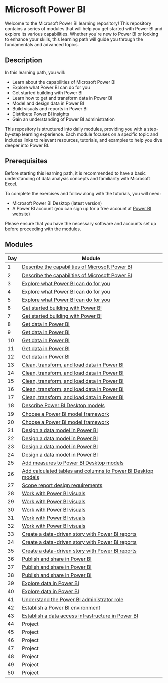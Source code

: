 # Microsoft Power BI

Welcome to the Microsoft Power BI learning repository! This repository contains a series of modules that will help you get started with Power BI and explore its various capabilities. Whether you're new to Power BI or looking to enhance your skills, this learning path will guide you through the fundamentals and advanced topics.

## Description

In this learning path, you will:

- Learn about the capabilities of Microsoft Power BI
- Explore what Power BI can do for you
- Get started building with Power BI
- Learn how to get and transform data in Power BI
- Model and design data in Power BI
- Build visuals and reports in Power BI
- Distribute Power BI insights
- Gain an understanding of Power BI administration

This repository is structured into daily modules, providing you with a step-by-step learning experience. Each module focuses on a specific topic and includes links to relevant resources, tutorials, and examples to help you dive deeper into Power BI.

## Prerequisites

Before starting this learning path, it is recommended to have a basic understanding of data analysis concepts and familiarity with Microsoft Excel.

To complete the exercises and follow along with the tutorials, you will need:

- Microsoft Power BI Desktop (latest version)
- A Power BI account (you can sign up for a free account at [Power BI website](https://powerbi.microsoft.com/))

Please ensure that you have the necessary software and accounts set up before proceeding with the modules.

## Modules

| Day | Module                                          |
|-----|-------------------------------------------------|
| 1   | [Describe the capabilities of Microsoft Power BI](https://learn.microsoft.com/en-us/training/modules/introduction-power-bi/?ns-enrollment-type=learningpath&ns-enrollment-id=learn.wwl.get-started-power-bi) |
| 2   | [Describe the capabilities of Microsoft Power BI](https://learn.microsoft.com/en-us/training/modules/introduction-power-bi/?ns-enrollment-type=learningpath&ns-enrollment-id=learn.wwl.get-started-power-bi) |
| 3   | [Explore what Power BI can do for you](https://learn.microsoft.com/en-us/training/modules/explore-power-bi-service/?ns-enrollment-type=learningpath&ns-enrollment-id=learn.wwl.get-started-power-bi) |
| 4   | [Explore what Power BI can do for you](https://learn.microsoft.com/en-us/training/modules/explore-power-bi-service/?ns-enrollment-type=learningpath&ns-enrollment-id=learn.wwl.get-started-power-bi) |
| 5   | [Explore what Power BI can do for you](https://learn.microsoft.com/en-us/training/modules/explore-power-bi-service/?ns-enrollment-type=learningpath&ns-enrollment-id=learn.wwl.get-started-power-bi) |
| 6   | [Get started building with Power BI](https://learn.microsoft.com/en-us/training/modules/get-started-with-power-bi/?ns-enrollment-type=learningpath&ns-enrollment-id=learn.wwl.get-started-power-bi) |
| 7   | [Get started building with Power BI](https://learn.microsoft.com/en-us/training/modules/get-started-with-power-bi/?ns-enrollment-type=learningpath&ns-enrollment-id=learn.wwl.get-started-power-bi) |
| 8   | [Get data in Power BI](https://learn.microsoft.com/en-us/training/modules/get-data/?ns-enrollment-type=learningpath&ns-enrollment-id=learn.wwl.get-transform-data-power-bi) |
| 9   | [Get data in Power BI](https://learn.microsoft.com/en-us/training/modules/get-data/?ns-enrollment-type=learningpath&ns-enrollment-id=learn.wwl.get-transform-data-power-bi) |
| 10  | [Get data in Power BI](https://learn.microsoft.com/en-us/training/modules/get-data/?ns-enrollment-type=learningpath&ns-enrollment-id=learn.wwl.get-transform-data-power-bi) |
| 11  | [Get data in Power BI](https://learn.microsoft.com/en-us/training/modules/get-data/?ns-enrollment-type=learningpath&ns-enrollment-id=learn.wwl.get-transform-data-power-bi) |
| 12  | [Get data in Power BI](https://learn.microsoft.com/en-us/training/modules/get-data/?ns-enrollment-type=learningpath&ns-enrollment-id=learn.wwl.get-transform-data-power-bi) |
| 13  | [Clean, transform, and load data in Power BI](https://learn.microsoft.com/en-us/training/modules/clean-data-power-bi/?ns-enrollment-type=learningpath&ns-enrollment-id=learn.wwl.get-transform-data-power-bi) |
| 14  | [Clean, transform, and load data in Power BI](https://learn.microsoft.com/en-us/training/modules/clean-data-power-bi/?ns-enrollment-type=learningpath&ns-enrollment-id=learn.wwl.get-transform-data-power-bi) |
| 15  | [Clean, transform, and load data in Power BI](https://learn.microsoft.com/en-us/training/modules/clean-data-power-bi/?ns-enrollment-type=learningpath&ns-enrollment-id=learn.wwl.get-transform-data-power-bi) |
| 16  | [Clean, transform, and load data in Power BI](https://learn.microsoft.com/en-us/training/modules/clean-data-power-bi/?ns-enrollment-type=learningpath&ns-enrollment-id=learn.wwl.get-transform-data-power-bi) |
| 17  | [Clean, transform, and load data in Power BI](https://learn.microsoft.com/en-us/training/modules/clean-data-power-bi/?ns-enrollment-type=learningpath&ns-enrollment-id=learn.wwl.get-transform-data-power-bi) |
| 18  | [Describe Power BI Desktop models](https://learn.microsoft.com/en-us/training/modules/dax-power-bi-models/?ns-enrollment-type=learningpath&ns-enrollment-id=learn.wwl.model-data-power-bi) |
| 19  | [Choose a Power BI model framework](https://learn.microsoft.com/en-us/training/modules/choose-power-bi-model-framework/?ns-enrollment-type=learningpath&ns-enrollment-id=learn.wwl.model-data-power-bi) |
| 20  | [Choose a Power BI model framework](https://learn.microsoft.com/en-us/training/modules/choose-power-bi-model-framework/?ns-enrollment-type=learningpath&ns-enrollment-id=learn.wwl.model-data-power-bi) |
| 21  | [Design a data model in Power BI](https://learn.microsoft.com/en-us/training/modules/design-model-power-bi/?ns-enrollment-type=learningpath&ns-enrollment-id=learn.wwl.model-data-power-bi) |
| 22  | [Design a data model in Power BI](https://learn.microsoft.com/en-us/training/modules/design-model-power-bi/?ns-enrollment-type=learningpath&ns-enrollment-id=learn.wwl.model-data-power-bi) |
| 23  | [Design a data model in Power BI](https://learn.microsoft.com/en-us/training/modules/design-model-power-bi/?ns-enrollment-type=learningpath&ns-enrollment-id=learn.wwl.model-data-power-bi) |
| 24  | [Design a data model in Power BI](https://learn.microsoft.com/en-us/training/modules/design-model-power-bi/?ns-enrollment-type=learningpath&ns-enrollment-id=learn.wwl.model-data-power-bi) |
| 25  | [Add measures to Power BI Desktop models](https://learn.microsoft.com/en-us/training/modules/dax-power-bi-add-measures/?ns-enrollment-type=learningpath&ns-enrollment-id=learn.wwl.model-data-power-bi) |
| 26  | [Add calculated tables and columns to Power BI Desktop models](https://learn.microsoft.com/en-us/training/modules/dax-power-bi-add-calculated-tables/?ns-enrollment-type=learningpath&ns-enrollment-id=learn.wwl.model-data-power-bi) |
| 27  | [Scope report design requirements](https://learn.microsoft.com/en-us/training/modules/power-bi-effective-requirements/?ns-enrollment-type=learningpath&ns-enrollment-id=learn.wwl.build-power-bi-visuals-reports) |
| 28  | [Work with Power BI visuals](https://learn.microsoft.com/en-us/training/modules/visuals-power-bi/?ns-enrollment-type=learningpath&ns-enrollment-id=learn.wwl.build-power-bi-visuals-reports) |
| 29  | [Work with Power BI visuals](https://learn.microsoft.com/en-us/training/modules/visuals-power-bi/?ns-enrollment-type=learningpath&ns-enrollment-id=learn.wwl.build-power-bi-visuals-reports) |
| 30  | [Work with Power BI visuals](https://learn.microsoft.com/en-us/training/modules/visuals-power-bi/?ns-enrollment-type=learningpath&ns-enrollment-id=learn.wwl.build-power-bi-visuals-reports) |
| 31  | [Work with Power BI visuals](https://learn.microsoft.com/en-us/training/modules/visuals-power-bi/?ns-enrollment-type=learningpath&ns-enrollment-id=learn.wwl.build-power-bi-visuals-reports) |
| 32  | [Work with Power BI visuals](https://learn.microsoft.com/en-us/training/modules/visuals-power-bi/?ns-enrollment-type=learningpath&ns-enrollment-id=learn.wwl.build-power-bi-visuals-reports) |
| 33  | [Create a data-driven story with Power BI reports](https://learn.microsoft.com/en-us/training/modules/data-driven-story-power-bi/?ns-enrollment-type=learningpath&ns-enrollment-id=learn.wwl.build-power-bi-visuals-reports) |
| 34  | [Create a data-driven story with Power BI reports](https://learn.microsoft.com/en-us/training/modules/data-driven-story-power-bi/?ns-enrollment-type=learningpath&ns-enrollment-id=learn.wwl.build-power-bi-visuals-reports) |
| 35  | [Create a data-driven story with Power BI reports](https://learn.microsoft.com/en-us/training/modules/data-driven-story-power-bi/?ns-enrollment-type=learningpath&ns-enrollment-id=learn.wwl.build-power-bi-visuals-reports) |
| 36  | [Publish and share in Power BI](https://learn.microsoft.com/en-us/training/modules/publish-share-power-bi/?ns-enrollment-type=learningpath&ns-enrollment-id=learn.wwl.distribute-power-bi-insights) |
| 37  | [Publish and share in Power BI](https://learn.microsoft.com/en-us/training/modules/publish-share-power-bi/?ns-enrollment-type=learningpath&ns-enrollment-id=learn.wwl.distribute-power-bi-insights) |
| 38  | [Publish and share in Power BI](https://learn.microsoft.com/en-us/training/modules/publish-share-power-bi/?ns-enrollment-type=learningpath&ns-enrollment-id=learn.wwl.distribute-power-bi-insights) |
| 39  | [Explore data in Power BI](https://learn.microsoft.com/en-us/training/modules/explore-data-power-bi/?ns-enrollment-type=learningpath&ns-enrollment-id=learn.wwl.distribute-power-bi-insights) |
| 40  | [Explore data in Power BI](https://learn.microsoft.com/en-us/training/modules/explore-data-power-bi/?ns-enrollment-type=learningpath&ns-enrollment-id=learn.wwl.distribute-power-bi-insights) |
| 41  | [Understand the Power BI administrator role](https://learn.microsoft.com/en-us/training/modules/power-bi-admin-intro/?ns-enrollment-type=learningpath&ns-enrollment-id=learn.wwl.introduction-power-bi-administration) |
| 42  | [Establish a Power BI environment](https://learn.microsoft.com/en-us/training/modules/power-bi-admin-environment/?ns-enrollment-type=learningpath&ns-enrollment-id=learn.wwl.introduction-power-bi-administration) |
| 43  | [Establish a data access infrastructure in Power BI](https://learn.microsoft.com/en-us/training/modules/power-bi-admin-infrastructure/?ns-enrollment-type=learningpath&ns-enrollment-id=learn.wwl.introduction-power-bi-administration) |
| 44  | Project                                         |
| 45  | Project                                                  |
| 46  | Project                                                  |
| 47  | Project                                                  |
| 48  | Project                                                  |
| 49  | Project                                                  |
| 50  | Project                                                  |

